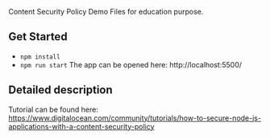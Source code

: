 Content Security Policy Demo Files for education purpose.

## Get Started
 * `npm install`
 * `npm run start`
The app can be opened here: http://localhost:5500/

## Detailed description
Tutorial can be found here: https://www.digitalocean.com/community/tutorials/how-to-secure-node-js-applications-with-a-content-security-policy

